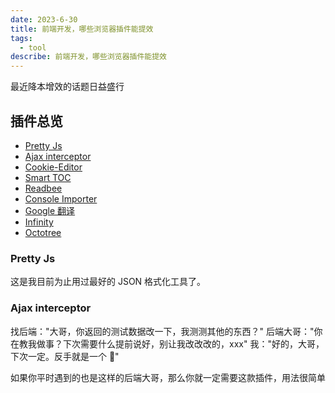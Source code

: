 ```yaml
---
date: 2023-6-30
title: 前端开发，哪些浏览器插件能提效
tags:
  - tool
describe: 前端开发，哪些浏览器插件能提效
---
```


最近降本增效的话题日益盛行

## 插件总览

- [Pretty Js](https://chrome.google.com/webstore/detail/pretty-js/kililblhcfpodipkcbobnbgnbbhgbkji)
- [Ajax interceptor](https://chrome.google.com/webstore/detail/ajax-modifier/nhpjggchkhnlbgdfcbgpdpkifemomkpg)
- [Cookie-Editor](https://chrome.google.com/webstore/detail/hlkenndednhfkekhgcdicdfddnkalmdm)
- [Smart TOC](https://chrome.google.com/webstore/detail/smart-toc/lifgeihcfpkmmlfjbailfpfhbahhibba)
- [Readbee](https://chrome.google.com/webstore/detail/text-mode-for-websites-re/phjbepamfhjgjdgmbhmfflhnlohldchb)
- [Console Importer](https://chrome.google.com/webstore/detail/console-importer/hgajpakhafplebkdljleajgbpdmplhie)
- [Google 翻译](https://chrome.google.com/webstore/detail/google-translate/aapbdbdomjkkjkaonfhkkikfgjllcleb)
- [Infinity](https://chrome.google.com/webstore/detail/infinity-new-tab-pro/nnnkddnnlpamobajfibfdgfnbcnkgngh)
- [Octotree](https://chrome.google.com/webstore/detail/octotree-github-code-tree/bkhaagjahfmjljalopjnoealnfndnagc?utm_source=chrome-ntp-icon)

### Pretty Js

这是我目前为止用过最好的 JSON 格式化工具了。

### Ajax interceptor

找后端："大哥，你返回的测试数据改一下，我测测其他的东西？"
后端大哥："你在教我做事？下次需要什么提前说好，别让我改改改的，xxx"
我："好的，大哥，下次一定。反手就是一个 👋"

如果你平时遇到的也是这样的后端大哥，那么你就一定需要这款插件，用法很简单
